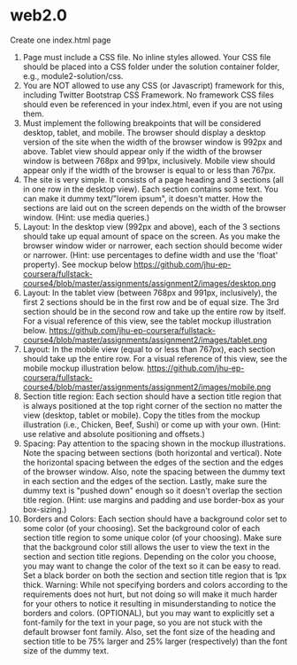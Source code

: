 # web2.0

Create one index.html page
1. Page must include a CSS file. No inline styles allowed. Your CSS file should be placed into a CSS folder under the solution container folder, e.g., module2-solution/css.
2. You are NOT allowed to use any CSS (or Javascript) framework for this, including Twitter Bootstrap CSS Framework. No framework CSS files should even be referenced in your index.html, even if you are not using them. 
3. Must implement the following breakpoints that will be considered desktop, tablet, and mobile. The browser should display a desktop version of the site when the width of the browser window is 992px and above. Tablet view should appear only if the width of the browser window is between 768px and 991px, inclusively. Mobile view should appear only if the width of the browser is equal to or less than 767px.
4. The site is very simple. It consists of a page heading and 3 sections (all in one row in the desktop view). Each section contains some text. You can make it dummy text/"lorem ipsum", it doesn't matter. How the sections are laid out on the screen depends on the width of the browser window. (Hint: use media queries.)
5. Layout: In the desktop view (992px and above), each of the 3 sections should take up equal amount of space on the screen. As you make the browser window wider or narrower, each section should become wider or narrower. (Hint: use percentages to define width and use the 'float' property). See mockup below https://github.com/jhu-ep-coursera/fullstack-course4/blob/master/assignments/assignment2/images/desktop.png
6. Layout: In the tablet view (between 768px and 991px, inclusively), the first 2 sections should be in the first row and be of equal size. The 3rd section should be in the second row and take up the entire row by itself. For a visual reference of this view, see the tablet mockup illustration below. https://github.com/jhu-ep-coursera/fullstack-course4/blob/master/assignments/assignment2/images/tablet.png
7. Layout: In the mobile view (equal to or less than 767px), each section should take up the entire row. For a visual reference of this view, see the mobile mockup illustration below. https://github.com/jhu-ep-coursera/fullstack-course4/blob/master/assignments/assignment2/images/mobile.png
8. Section title region: Each section should have a section title region that is always positioned at the top right corner of the section no matter the view (desktop, tablet or mobile). Copy the titles from the mockup illustration (i.e., Chicken, Beef, Sushi) or come up with your own. (Hint: use relative and absolute positioning and offsets.)
9. Spacing: Pay attention to the spacing shown in the mockup illustrations. Note the spacing between sections (both horizontal and vertical). Note the horizontal spacing between the edges of the section and the edges of the browser window. Also, note the spacing between the dummy text in each section and the edges of the section. Lastly, make sure the dummy text is "pushed down" enough so it doesn't overlap the section title region. (Hint: use margins and padding and use border-box as your box-sizing.)
10. Borders and Colors: Each section should have a background color set to some color (of your choosing). Set the background color of each section title region to some unique color (of your choosing). Make sure that the background color still allows the user to view the text in the section and section title regions. Depending on the color you choose, you may want to change the color of the text so it can be easy to read. Set a black border on both the section and section title region that is 1px thick. Warning: While not specifying borders and colors according to the requirements does not hurt, but not doing so will make it much harder for your others to notice it resulting in misunderstanding to notice the borders and colors.
(OPTIONAL), but you may want to explicitly set a font-family for the text in your page, so you are not stuck with the default browser font family. Also, set the font size of the heading and section title to be 75% larger and 25% larger (respectively) than the font size of the dummy text.

